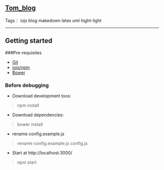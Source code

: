 ##  [Tom_blog](https://github.com/xiaoliwang/Tom_blog)

Tags： iojs blog makedown latex uml hight-light

---

Getting started
----

###Pre-requisites

- [Git][1]
- [iojs/npm][2]
- [Bower][3]

### Before debugging

- Download development toos:
> npm install

- Download dependencies: 
> bower install

- rename config.example.js
> rename config.example.js config.js

- Start at http://localhost:3000/
> npm start

[1]: http://git-scm.com/
[2]: https://iojs.org/en/index.html
[3]: http://bower.io/

